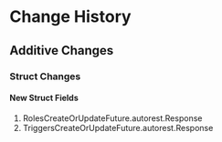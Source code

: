 # Change History

## Additive Changes

### Struct Changes

#### New Struct Fields

1. RolesCreateOrUpdateFuture.autorest.Response
1. TriggersCreateOrUpdateFuture.autorest.Response
